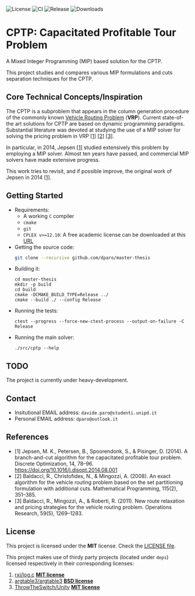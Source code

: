 ![License](https://img.shields.io/github/license/dparo/master-thesis)
![CI](https://img.shields.io/github/workflow/status/dparo/master-thesis/CI)
![Release](https://img.shields.io/github/v/release/dparo/master-thesis)
![Downloads](https://img.shields.io/github/downloads/dparo/master-thesis/total)


# CPTP: Capacitated Profitable Tour Problem

A Mixed Integer Programming (MIP) based solution for the CPTP.

This project studies and compares various MIP formulations and cuts separation techniques for the CPTP.


## Core Technical Concepts/Inspiration

The CPTP is a subproblem that appears in the column generation procedure of the commonly known [Vehicle Routing Problem](https://en.wikipedia.org/wiki/Vehicle_routing_problem) (**VRP**).
Current state-of-the art solutions for CPTP are based on dynamic programming paradigms.
Substantial literature was devoted at studying the use of a MIP solver for solving the pricing problem in VRP [[1]](#Jepsen2014) [[2]](#baldacci2008exact) [[3]](#baldacci2011new).

In particular, in 2014, Jepsen [[1]](#Jepsen2014) studied extensively this problem by employing a MIP solver.
Almost ten years have passed, and commercial MIP solvers have made extensive progress.

This work tries to revisit, and if possible improve, the original work of Jepsen in 2014 [[1]](#Jepsen2014).


## Getting Started
- Requirements:
    - A working `C` compiler
    - `cmake`
    - `git`
    - `CPLEX v>=12.10`: A free academic license can be downloaded at this [URL](https://www.ibm.com/academic/topic/data-science)
- Getting the source code:
    ```bash
    git clone --recursive github.com/dparo/master-thesis
    ```
- Building it:
    ```
    cd master-thesis
    mkdir -p build
    cd build
    cmake -DCMAKE_BUILD_TYPE=Release ../
    cmake --build ./ --config Release
    ```
- Running the tests:
    ```
    ctest --progress --force-new-ctest-process --output-on-failure -C Release
    ```
- Running the main solver:
    ```
    ./src/cptp --help
    ```

## TODO
The project is currently under heavy-development.

## Contact
- Insitutional EMAIL address: `davide.paro@studenti.unipd.it`
- Personal EMAIL address: `dparo@outlook.it`

## References
- <a id="Jepsen2014">[1]</a>
Jepsen, M. K., Petersen, B., Spoorendonk, S., & Pisinger, D. (2014). A branch-and-cut algorithm for the capacitated profitable tour problem. Discrete Optimization, 14, 78–96. https://doi.org/10.1016/j.disopt.2014.08.001
- <a id="baldacci2008exact">[2]</a>
Baldacci, R., Christofides, N., & Mingozzi, A. (2008). An exact algorithm for the vehicle routing problem based on the set partitioning formulation with additional cuts. Mathematical Programming, 115(2), 351–385.
- <a id="baldacci2011new">[3]</a>
Baldacci, R., Mingozzi, A., & Roberti, R. (2011). New route relaxation and pricing strategies for the vehicle routing problem. Operations Research, 59(5), 1269–1283.

## License
This project is licensed under the **MIT** license. Check the [LICENSE file](LICENSE).

This project makes use of thirdy party projects (located under `deps`) licensed respectively in their corresponding licenses:
1. [rxi/log.c](github.com/rxi/log.c) [**MIT license**](https://github.com/rxi/log.c/blob/master/LICENSE)
2. [argtable3/argtable3](github.com/argtable3/argtable3) [**BSD license**](https://github.com/argtable/argtable3/blob/master/LICENSE)
3. [ThrowTheSwitch/Unity](github.com/ThrowTheSwitch/Unity) [**MIT license**](https://github.com/ThrowTheSwitch/Unity/blob/master/LICENSE.txt)
